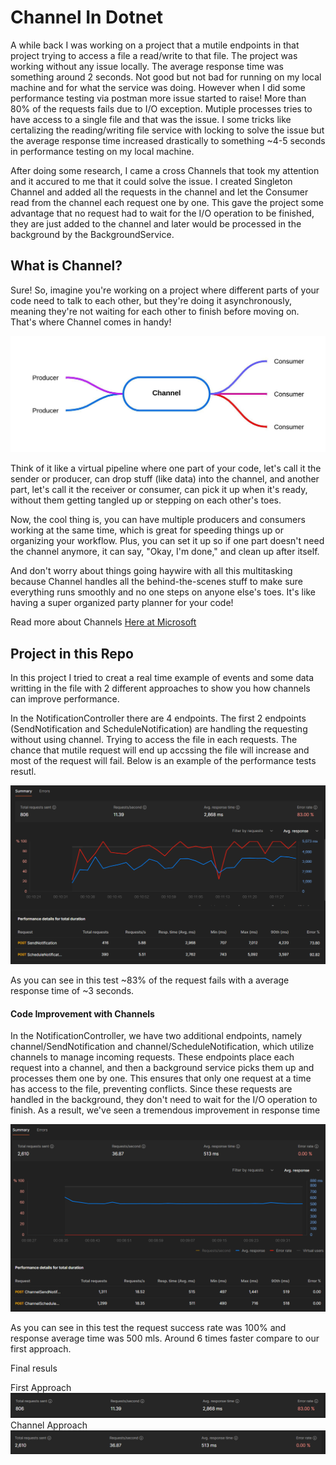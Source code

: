 # Channel In Dotnet

A while back I was working on a project that a mutile endpoints in that project trying to access a file a read/write to that file. The project was working without any issue locally. The average response time was something around 2 seconds. Not good but not bad for running on my local machine and for what the service was doing. However when I did some performance testing via postman more issue started to raise! More than 80% of the requests fails due to I/O exception. Mutiple processes tries to have access to a single file and that was the issue. I some tricks like certalizing the reading/writing file service with locking to solve the issue but the average response time increased drastically to something ~4-5 seconds in performance testing on my local machine. 

After doing some research, I came a cross Channels that took my attention and it accured to me that it could solve the issue. I created Singleton Channel and added all the requests in the channel and let the Consumer read from the channel each request one by one. This gave the project some advantage that no request had to wait for the I/O operation to be finished, they are just added to the channel and later would be processed in the background by the BackgroundService.

## What is Channel?
Sure! So, imagine you're working on a project where different parts of your code need to talk to each other, but they're doing it asynchronously, meaning they're not waiting for each other to finish before moving on. That's where Channel<T> comes in handy!

![alt text](Channel.jpeg)

Think of it like a virtual pipeline where one part of your code, let's call it the sender or producer, can drop stuff (like data) into the channel, and another part, let's call it the receiver or consumer, can pick it up when it's ready, without them getting tangled up or stepping on each other's toes.

Now, the cool thing is, you can have multiple producers and consumers working at the same time, which is great for speeding things up or organizing your workflow. Plus, you can set it up so if one part doesn't need the channel anymore, it can say, "Okay, I'm done," and clean up after itself.

And don't worry about things going haywire with all this multitasking because Channel<T> handles all the behind-the-scenes stuff to make sure everything runs smoothly and no one steps on anyone else's toes. It's like having a super organized party planner for your code!

Read more about Channels [Here at Microsoft](https://learn.microsoft.com/en-us/dotnet/core/extensions/channels) 

## Project in this Repo
In this project I tried to creat a real time example of events and some data writting in the file with 2 different approaches to show you how channels can improve performance.

In the NotificationController there are 4 endpoints. The first 2 endpoints (SendNotification and ScheduleNotification) are handling the requesting without using channel. Trying to access the file in each requests. The chance that mutile request will end up accssing the file will increase and most of the request will fail. Below is an example of the performance tests resutl.

![alt text](image.png)

As you can see in this test ~83% of the request fails with a average response time of ~3 seconds.

#### Code Improvement with Channels
In the NotificationController, we have two additional endpoints, namely channel/SendNotification and channel/ScheduleNotification, which utilize channels to manage incoming requests. These endpoints place each request into a channel, and then a background service picks them up and processes them one by one. This ensures that only one request at a time has access to the file, preventing conflicts. Since these requests are handled in the background, they don't need to wait for the I/O operation to finish. As a result, we've seen a tremendous improvement in response time

![alt text](image-1.png)

As you can see in this test the request success rate was 100% and response average time was 500 mls. Around 6 times faster compare to our first approach.  

Final resuls

First Approach
![alt text](image-3.png)
Channel Approach
![alt text](image-2.png)
